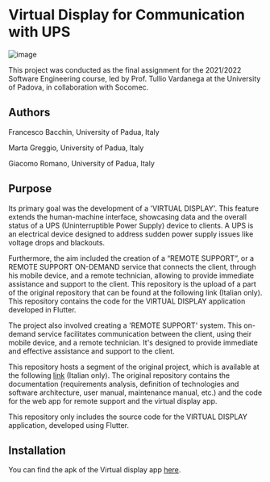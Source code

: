 # Virtual Display for Communication with UPS
![image](https://github.com/BackToFrancesco/Virtual-Display-UPS/assets/76614857/0a951d25-2383-4f7d-a7da-5a7aebc6a07c)

This project was conducted as the final assignment for the 2021/2022 Software Engineering course, led by Prof. Tullio Vardanega at the University of Padova, in collaboration with Socomec.

## Authors
Francesco Bacchin, University of Padua, Italy

Marta Greggio, University of Padua, Italy

Giacomo Romano, University of Padua, Italy

## Purpose
Its primary goal was the development of a 'VIRTUAL DISPLAY'. This feature extends the human-machine interface, showcasing data and the overall status of a UPS (Uninterruptible Power Supply) device to clients. A UPS is an electrical device designed to address sudden power supply issues like voltage drops and blackouts.

Furthermore, the aim included the creation of a “REMOTE SUPPORT”, or a REMOTE SUPPORT ON-DEMAND service that connects the client, through his mobile device, and a remote technician, allowing to provide immediate assistance and support to the client. This repository is the upload of a part of the original repository that can be found at the following link (Italian only). This repository contains the code for the VIRTUAL DISPLAY application developed in Flutter.

The project also involved creating a 'REMOTE SUPPORT' system. This on-demand service facilitates communication between the client, using their mobile device, and a remote technician. It's designed to provide immediate and effective assistance and support to the client.

This repository hosts a segment of the original project, which is available at the following [link](https://gitlab.com/byteapplesweunipd) (Italian only).
The original repository contains the documentation (requirements analysis, definition of technologies and software architecture, user manual, maintenance manual, etc.) and the code for the web app for remote support and the virtual display app.

This repository only includes the source code for the VIRTUAL DISPLAY application, developed using Flutter.

## Installation
You can find the apk of the Virtual display app [here](https://github.com/BackToFrancesco/Virtual-Display-UPS/tree/master/apk-release).



